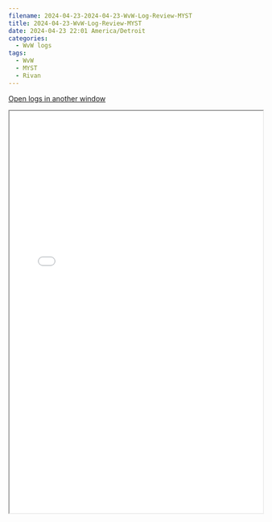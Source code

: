 ```yaml
---
filename: 2024-04-23-2024-04-23-WvW-Log-Review-MYST
title: 2024-04-23-WvW-Log-Review-MYST
date: 2024-04-23 22:01 America/Detroit
categories:
  - WvW logs
tags:
  - WvW
  - MYST
  - Rivan
---
```

 <a href="/assets/wvwlogs/reports20240423_MYST.html#20240423-WvW-Log-Review" target="_blank">Open logs in another window</a>

<iframe src="/assets/wvwlogs/reports20240423_MYST.html#20240423-WvW-Log-Review" width="100%" height="800" style="display:block; margin: 0 auto;"> </iframe>